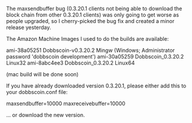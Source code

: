 The maxsendbuffer bug (0.3.20.1 clients not being able to download the block chain from other 0.3.20.1 clients) was only going to get
worse as people upgraded, so I cherry-picked the bug fix and created a minor release yesterday.

The Amazon Machine Images I used to do the builds are available:

  ami-38a05251   Dobbscoin-v0.3.20.2 Mingw    (Windows; Administrator password 'dobbscoin development')
  ami-30a05259   Dobbscoin_0.3.20.2 Linux32
  ami-8abc4ee3   Dobbscoin_0.3.20.2 Linux64

(mac build will be done soon)

If you have already downloaded version 0.3.20.1, please either add this to your dobbscoin.conf file:

  maxsendbuffer=10000
  maxreceivebuffer=10000

... or download the new version.
